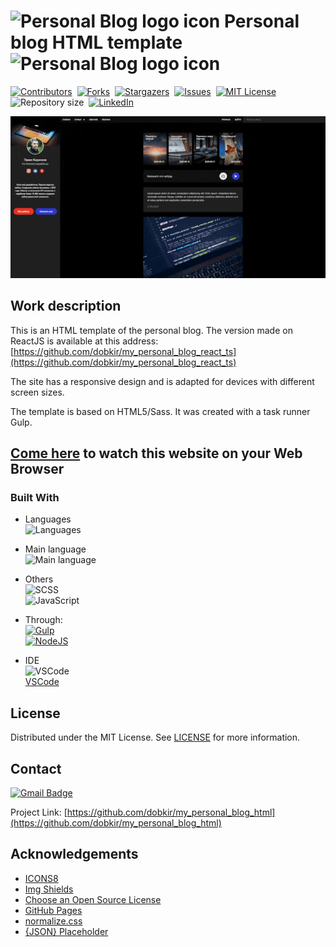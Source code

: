 # ![Personal Blog logo icon](https://img.icons8.com/doodle/50/000000/typewriter-with-paper.png) Personal blog HTML template ![Personal Blog logo icon](https://img.icons8.com/doodle/50/000000/typewriter-with-paper.png) 

[![Contributors][contributors-shield]][contributors-url]&nbsp;
[![Forks][forks-shield]][forks-url]&nbsp;
[![Stargazers][stars-shield]][stars-url]&nbsp;
[![Issues][issues-shield]][issues-url]&nbsp;
[![MIT License][license-shield]][license-url]&nbsp;
![Repository size][repo-size-shield]&nbsp;
[![LinkedIn][linkedin-shield]][linkedin-url]

![Website trailer][product-screenshot]

<!-- WORK DESCRIPTION -->
## Work description

This is an HTML template of the personal blog. The version made on ReactJS is available at this address:
[https://github.com/dobkir/my_personal_blog_react_ts](https://github.com/dobkir/my_personal_blog_react_ts)

The site has a responsive design and is adapted for devices with different screen sizes.

The template is based on HTML5/Sass. It was created with a task runner Gulp.

<!-- LINK TO WEBSITE -->
## [Come here](https://dobkir.github.io/my_personal_blog_html/) to watch this website on your Web Browser

<!-- TOOLS -->
### Built With

- Languages<br>
![Languages][languages-shield]

- Main language<br>
![Main language][main-language-shield]

- Others<br>
![SCSS](https://img.shields.io/badge/SCSS-33.0%25-bf4080?logo=SASS&logoColor=bf4080&style=for-the-badge)<br>
![JavaScript](https://img.shields.io/badge/JavaScript-14.5%25-f1e05a?logo=JavaScript&logoColor=f1e05a&style=for-the-badge)<br>

- Through:<br>
[![Gulp](https://img.shields.io/badge/Gulp-fa383e?style=for-the-badge&logo=Gulp&logoColor=fff)](https://gulpjs.com/)<br>
[![NodeJS](https://img.shields.io/badge/Node.js-026e00?style=for-the-badge&logo=Node.js&logoColor=fff)](https://nodejs.org/)

- IDE<br>
![VSCode](https://img.icons8.com/color/48/000000/visual-studio-code-2019.png)<br>
 [VSCode](https://code.visualstudio.com/)

<!-- LICENSE -->
## License

Distributed under the MIT License. See [LICENSE](LICENSE.txt) for more information.

<!-- CONTACT -->
## Contact

[![Gmail Badge](https://img.shields.io/badge/Gmail-d14836?style=for-the-badge&logo=Gmail&logoColor=white&link=mailto:p.kirillov2020@gmail.com)](mailto:p.kirillov2020@gmail.com)

Project Link: [https://github.com/dobkir/my_personal_blog_html](https://github.com/dobkir/my_personal_blog_html)

<!-- ACKNOWLEDGEMENTS -->
## Acknowledgements
- [ICONS8](https://icons8.com/)
- [Img Shields](https://shields.io)
- [Choose an Open Source License](https://choosealicense.com)
- [GitHub Pages](https://pages.github.com)
- [normalize.css](https://github.com/necolas/normalize.css)
- [{JSON} Placeholder](https://jsonplaceholder.typicode.com/)

<!-- MARKDOWN LINKS & IMAGES -->
<!-- https://www.markdownguide.org/basic-syntax/#reference-style-links -->
[contributors-shield]: https://img.shields.io/github/contributors/dobkir/my_personal_blog_html.svg?style=for-the-badge
[contributors-url]: https://github.com/dobkir/my_personal_blog_html/graphs/contributors
[forks-shield]: https://img.shields.io/github/forks/dobkir/my_personal_blog_html.svg?style=for-the-badge
[forks-url]: https://github.com/dobkir/my_personal_blog_html/network/members
[stars-shield]: https://img.shields.io/github/stars/dobkir/my_personal_blog_html.svg?style=for-the-badge
[stars-url]: https://github.com/dobkir/my_personal_blog_html/stargazers
[issues-shield]: https://img.shields.io/github/issues/dobkir/my_personal_blog_html.svg?style=for-the-badge
[issues-url]: https://github.com/dobkir/my_personal_blog_html/issues
[license-shield]: https://img.shields.io/github/license/dobkir/my_personal_blog_html.svg?style=for-the-badge
[license-url]: https://github.com/dobkir/my_personal_blog_html/blob/master/LICENSE.txt
[linkedin-shield]: https://img.shields.io/badge/-LinkedIn-black.svg?style=for-the-badge&logo=linkedin&colorB=555
[linkedin-url]: https://www.linkedin.com/in/pavel-kirillov-dobkir
[repo-size-shield]: https://img.shields.io/github/repo-size/dobkir/my_personal_blog_html.svg?style=for-the-badge
[languages-shield]: https://img.shields.io/github/languages/count/dobkir/my_personal_blog_html.svg?style=for-the-badge
[main-language-shield]: https://img.shields.io/github/languages/top/dobkir/my_personal_blog_html.svg?style=for-the-badge&color=e34c26
[product-screenshot]: https://github.com/dobkir/trailers/blob/master/personal_blog_html_trailer/personal_blog_html_trailer.gif